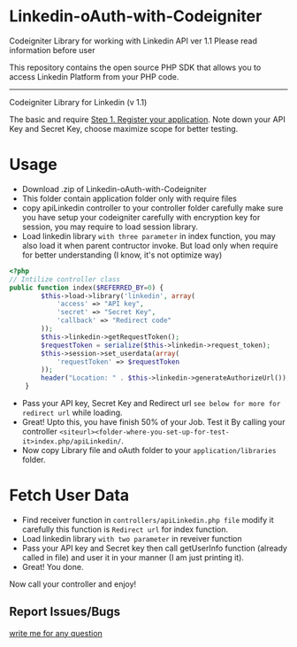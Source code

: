 Linkedin-oAuth-with-Codeigniter
===============================
Codeigniter Library for working with Linkedin API ver 1.1
Please read information before user

This repository contains the open source PHP SDK that allows you to
access Linkedin Platform from your PHP code.

-----

Codeigniter Library for Linkedin (v 1.1)

The basic and require [Step 1. Register your application](https://www.linkedin.com/secure/developer).
Note down your API Key and Secret Key, choose maximize scope for better testing.


Usage
=====

- Download .zip of Linkedin-oAuth-with-Codeigniter
- This folder contain application folder only with require files
- copy apiLinkedin controller to your controller folder carefully make sure you have setup your codeigniter carefully with encryption key for session, you may require to load session library.
- Load linkedin library `with three parameter` in index function, you may also load it when parent contructor invoke. But load only when require for better understanding (I know, it's not optimize way)

```php
<?php
// Intilize controller class
public function index($REFERRED_BY=0) { 
		$this->load->library('linkedin', array(
            'access' => "API key",
            'secret' => "Secret Key",
            'callback' => "Redirect code" 
        ));
		$this->linkedin->getRequestToken();
        $requestToken = serialize($this->linkedin->request_token);
        $this->session->set_userdata(array(
            'requestToken' => $requestToken
        ));
		header("Location: " . $this->linkedin->generateAuthorizeUrl());
    }

```





- Pass your API key, Secret Key and Redirect url `see below for more for redirect url` while loading.
- Great! Upto this, you have finish 50% of your Job. Test it By calling your controller `<siteurl><folder-where-you-set-up-for-test-it>index.php/apiLinkedin/`.
- Now copy Library file and oAuth folder to your `application/libraries` folder.



Fetch User Data
===============
- Find receiver function in `controllers/apiLinkedin.php file` modify it carefully this function is `Redirect url` for index function.
- Load linkedin library `with two parameter` in reveiver function 
- Pass your API key and Secret key then call getUserInfo function (already called in file) and user it in your manner (I am just printing it).
- Great! You done.

Now call your controller and enjoy!


Report Issues/Bugs
------------------
[write me for any question](mailto:psukralia@gmail.com)
